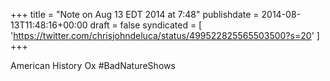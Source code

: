 +++
title = "Note on Aug 13 EDT 2014 at 7:48"
publishdate = 2014-08-13T11:48:16+00:00
draft = false
syndicated = [ 'https://twitter.com/chrisjohndeluca/status/499522825565503500?s=20' ]
+++

American History Ox #BadNatureShows
